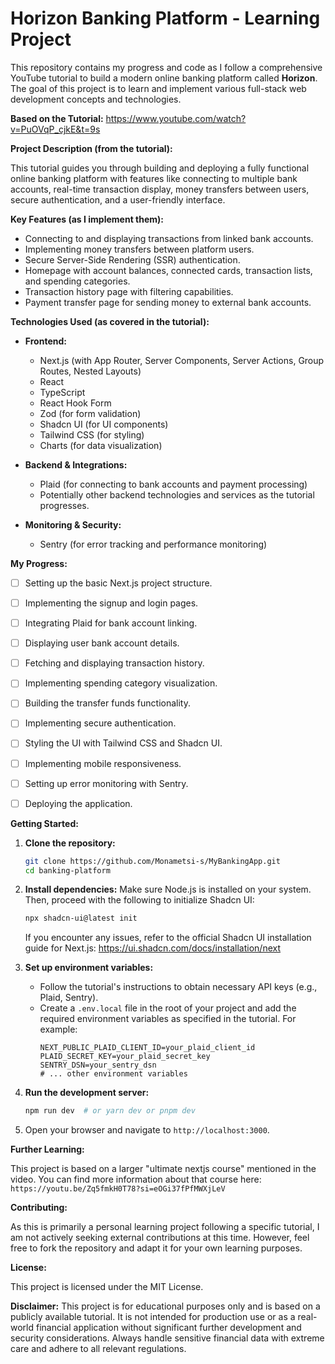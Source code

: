 # Horizon Banking Platform - Learning Project

This repository contains my progress and code as I follow a comprehensive YouTube tutorial to build a modern online banking platform called **Horizon**. The goal of this project is to learn and implement various full-stack web development concepts and technologies.

**Based on the Tutorial:** https://www.youtube.com/watch?v=PuOVqP_cjkE&t=9s

**Project Description (from the tutorial):**

This tutorial guides you through building and deploying a fully functional online banking platform with features like connecting to multiple bank accounts, real-time transaction display, money transfers between users, secure authentication, and a user-friendly interface.

**Key Features (as I implement them):**

* Connecting to and displaying transactions from linked bank accounts.
* Implementing money transfers between platform users.
* Secure Server-Side Rendering (SSR) authentication.
* Homepage with account balances, connected cards, transaction lists, and spending categories.
* Transaction history page with filtering capabilities.
* Payment transfer page for sending money to external bank accounts.


**Technologies Used (as covered in the tutorial):**

* **Frontend:**
    * Next.js (with App Router, Server Components, Server Actions, Group Routes, Nested Layouts)
    * React
    * TypeScript
    * React Hook Form
    * Zod (for form validation)
    * Shadcn UI (for UI components)
    * Tailwind CSS (for styling)
    * Charts (for data visualization)

* **Backend & Integrations:**
    * Plaid (for connecting to bank accounts and payment processing)
    * Potentially other backend technologies and services as the tutorial progresses.
* **Monitoring & Security:**
    * Sentry (for error tracking and performance monitoring)

**My Progress:**

* [ ] Setting up the basic Next.js project structure.
* [ ] Implementing the signup and login pages.
* [ ] Integrating Plaid for bank account linking.
* [ ] Displaying user bank account details.
* [ ] Fetching and displaying transaction history.
* [ ] Implementing spending category visualization.
* [ ] Building the transfer funds functionality.
* [ ] Implementing secure authentication.
* [ ] Styling the UI with Tailwind CSS and Shadcn UI.
* [ ] Implementing mobile responsiveness.
* [ ] Setting up error monitoring with Sentry.
* [ ] Deploying the application.


**Getting Started:**

1.  **Clone the repository:**
    ```bash
    git clone https://github.com/Monametsi-s/MyBankingApp.git
    cd banking-platform
    ```
2.  **Install dependencies:**
    Make sure Node.js is installed on your system. Then, proceed with the following to initialize Shadcn UI:
    ```bash
    npx shadcn-ui@latest init
    ```
    If you encounter any issues, refer to the official Shadcn UI installation guide for Next.js: 
    https://ui.shadcn.com/docs/installation/next

3.  **Set up environment variables:**
    * Follow the tutorial's instructions to obtain necessary API keys (e.g., Plaid, Sentry).
    * Create a `.env.local` file in the root of your project and add the required environment variables as specified in the tutorial. For example:
        ```
        NEXT_PUBLIC_PLAID_CLIENT_ID=your_plaid_client_id
        PLAID_SECRET_KEY=your_plaid_secret_key
        SENTRY_DSN=your_sentry_dsn
        # ... other environment variables
        ```

4.  **Run the development server:**
    ```bash
    npm run dev  # or yarn dev or pnpm dev
    ```
5.  Open your browser and navigate to `http://localhost:3000`.


**Further Learning:**

This project is based on a larger "ultimate nextjs course" mentioned in the video. You can find more information about that course here: 
`https://youtu.be/Zq5fmkH0T78?si=eOGi37fPfMWXjLeV`

**Contributing:**

As this is primarily a personal learning project following a specific tutorial, I am not actively seeking external contributions at this time. 
However, feel free to fork the repository and adapt it for your own learning purposes.

**License:**

This project is licensed under the MIT License.


**Disclaimer:** This project is for educational purposes only and is based on a publicly available tutorial. 
It is not intended for production use or as a real-world financial application without significant further development and security considerations. 
Always handle sensitive financial data with extreme care and adhere to all relevant regulations.